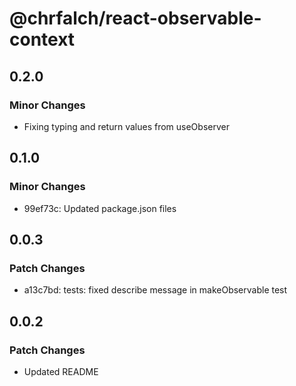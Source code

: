 # @chrfalch/react-observable-context

## 0.2.0

### Minor Changes

- Fixing typing and return values from useObserver

## 0.1.0

### Minor Changes

- 99ef73c: Updated package.json files

## 0.0.3

### Patch Changes

- a13c7bd: tests: fixed describe message in makeObservable test

## 0.0.2

### Patch Changes

- Updated README
